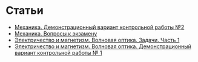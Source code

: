 # Статьи

- [Механика. Демонстрационный вариант контрольной работы №2](articles/demo_2_2024/README.md)
- [Механика. Вопросы к экзамену](articles/exam_questions/README.md)
- [Электричество и магнетизм. Волновая оптика. Задачи. Часть 1](articles/zadachi_optics_2025/README.md)
- [Электричество и магнетизм. Волновая оптика. Демонстрационный вариант контрольной работы № 1](articles/kr1_electricity_2025_demo/README.md)